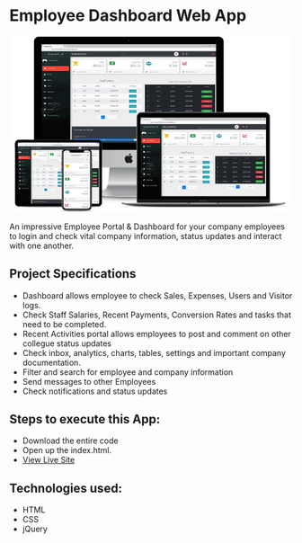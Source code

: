 # Employee Dashboard Web App
![title-pic](responsive.png)

An impressive Employee Portal & Dashboard for your company employees to login and check vital company information, status updates and interact with one another.

## Project Specifications

- Dashboard allows employee to check Sales, Expenses, Users and Visitor logs.
- Check Staff Salaries, Recent Payments, Conversion Rates and tasks that need to be completed.
- Recent Activities portal allows employees to post and comment on other collegue status updates
- Check inbox, analytics, charts, tables, settings and important company documentation.
- Filter and search for employee and company information
- Send messages to other Employees
- Check notifications and status updates
 
## Steps to execute this App:
- Download the entire code 
- Open up the index.html.
- [View Live Site](https://anthonys1760.github.io/Admin-Dashboard/)

## Technologies used: 
- HTML
- CSS
- jQuery

